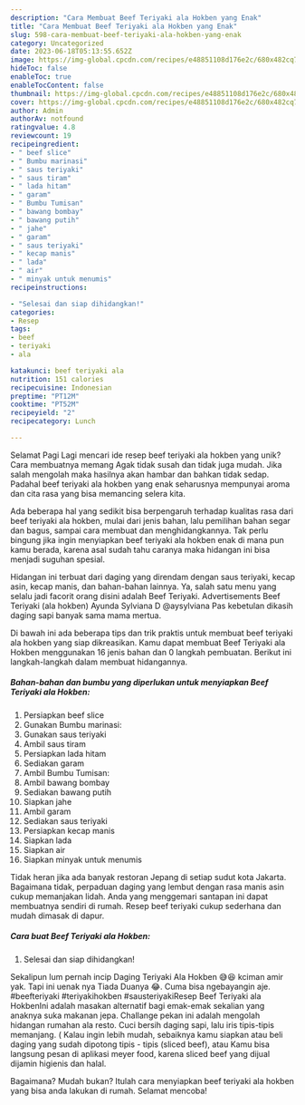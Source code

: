 ```yaml
---
description: "Cara Membuat Beef Teriyaki ala Hokben yang Enak"
title: "Cara Membuat Beef Teriyaki ala Hokben yang Enak"
slug: 598-cara-membuat-beef-teriyaki-ala-hokben-yang-enak
category: Uncategorized
date: 2023-06-18T05:13:55.652Z
image: https://img-global.cpcdn.com/recipes/e48851108d176e2c/680x482cq70/beef-teriyaki-ala-hokben-foto-resep-utama.jpg
hideToc: false
enableToc: true
enableTocContent: false
thumbnail: https://img-global.cpcdn.com/recipes/e48851108d176e2c/680x482cq70/beef-teriyaki-ala-hokben-foto-resep-utama.jpg
cover: https://img-global.cpcdn.com/recipes/e48851108d176e2c/680x482cq70/beef-teriyaki-ala-hokben-foto-resep-utama.jpg
author: Admin
authorAv: notfound
ratingvalue: 4.8
reviewcount: 19
recipeingredient:
- " beef slice"
- " Bumbu marinasi"
- " saus teriyaki"
- " saus tiram"
- " lada hitam"
- " garam"
- " Bumbu Tumisan"
- " bawang bombay"
- " bawang putih"
- " jahe"
- " garam"
- " saus teriyaki"
- " kecap manis"
- " lada"
- " air"
- " minyak untuk menumis"
recipeinstructions:

- "Selesai dan siap dihidangkan!"
categories:
- Resep
tags:
- beef
- teriyaki
- ala

katakunci: beef teriyaki ala 
nutrition: 151 calories
recipecuisine: Indonesian
preptime: "PT12M"
cooktime: "PT52M"
recipeyield: "2"
recipecategory: Lunch

---
```



Selamat Pagi Lagi mencari ide resep beef teriyaki ala hokben yang unik? Cara membuatnya memang Agak tidak susah dan tidak juga mudah. Jika salah mengolah maka hasilnya akan hambar dan bahkan tidak sedap. Padahal beef teriyaki ala hokben yang enak seharusnya mempunyai aroma dan cita rasa yang bisa memancing selera kita.


Ada beberapa hal yang sedikit bisa berpengaruh terhadap kualitas rasa dari beef teriyaki ala hokben, mulai dari jenis bahan, lalu pemilihan bahan segar dan bagus, sampai cara membuat dan menghidangkannya. Tak perlu bingung jika ingin menyiapkan beef teriyaki ala hokben enak di mana pun kamu berada, karena asal sudah tahu caranya maka hidangan ini bisa menjadi suguhan spesial.

Hidangan ini terbuat dari daging yang direndam dengan saus teriyaki, kecap asin, kecap manis, dan bahan-bahan lainnya. Ya, salah satu menu yang selalu jadi facorit orang disini adalah Beef Teriyaki. Advertisements Beef Teriyaki (ala hokben) Ayunda Sylviana D @aysylviana Pas kebetulan dikasih daging sapi banyak sama mama mertua.


Di bawah ini ada beberapa tips dan trik praktis untuk membuat beef teriyaki ala hokben yang siap dikreasikan. Kamu dapat membuat Beef Teriyaki ala Hokben menggunakan 16 jenis bahan dan 0 langkah pembuatan. Berikut ini langkah-langkah dalam membuat hidangannya.

<!--inarticleads1-->

##### Bahan-bahan dan bumbu yang diperlukan untuk menyiapkan Beef Teriyaki ala Hokben:

1. Persiapkan  beef slice
1. Gunakan  Bumbu marinasi:
1. Gunakan  saus teriyaki
1. Ambil  saus tiram
1. Persiapkan  lada hitam
1. Sediakan  garam
1. Ambil  Bumbu Tumisan:
1. Ambil  bawang bombay
1. Sediakan  bawang putih
1. Siapkan  jahe
1. Ambil  garam
1. Sediakan  saus teriyaki
1. Persiapkan  kecap manis
1. Siapkan  lada
1. Siapkan  air
1. Siapkan  minyak untuk menumis


Tidak heran jika ada banyak restoran Jepang di setiap sudut kota Jakarta. Bagaimana tidak, perpaduan daging yang lembut dengan rasa manis asin cukup memanjakan lidah. Anda yang menggemari santapan ini dapat membuatnya sendiri di rumah. Resep beef teriyaki cukup sederhana dan mudah dimasak di dapur. 

<!--inarticleads2-->

##### Cara buat Beef Teriyaki ala Hokben:


1. Selesai dan siap dihidangkan!

Sekalipun lum pernah incip Daging Teriyaki Ala Hokben 😅😆 kciman amir yak. Tapi ini uenak nya Tiada Duanya 😂. Cuma bisa ngebayangin aje. #beefteriyaki #teriyakihokben #sausteriyakiResep Beef Teriyaki ala HokbenIni adalah masakan alternatif bagi emak-emak sekalian yang anaknya suka makanan jepa. Challange pekan ini adalah mengolah hidangan rumahan ala resto. Cuci bersih daging sapi, lalu iris tipis-tipis memanjang. ( Kalau ingin lebih mudah, sebaiknya kamu siapkan atau beli daging yang sudah dipotong tipis - tipis (sliced beef), atau Kamu bisa langsung pesan di aplikasi meyer food, karena sliced beef yang dijual dijamin higienis dan halal. 

Bagaimana? Mudah bukan? Itulah cara menyiapkan beef teriyaki ala hokben yang bisa anda lakukan di rumah. Selamat mencoba!

